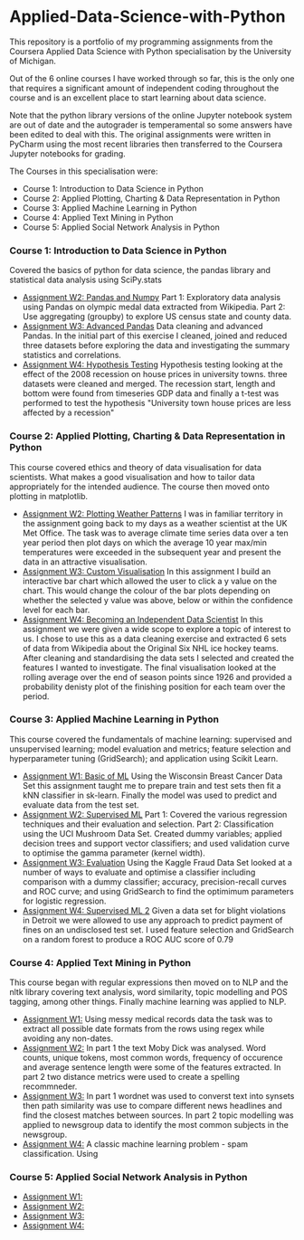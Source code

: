 # Applied-Data-Science-with-Python
This repository is a portfolio of my programming assignments from the Coursera Applied Data Science with Python specialisation by the University of Michigan.

Out of the 6 online courses I have worked through so far, this is the only one that requires a significant amount of independent coding throughout the course and is an excellent place to start learning about data science.

Note that the python library versions of the online Jupyter notebook system are out of date and the autograder is 
temperamental so some answers have been edited to deal with this. The original assignments were written in PyCharm using the most recent libraries then transferred to the Coursera Jupyter notebooks for grading. 

The Courses in this specialisation were:
* Course 1: Introduction to Data Science in Python
* Course 2: Applied Plotting, Charting & Data Representation in Python
* Course 3: Applied Machine Learning in Python
* Course 4: Applied Text Mining in Python
* Course 5: Applied Social Network Analysis in Python

### Course 1: Introduction to Data Science in Python
Covered the basics of python for data science, the pandas library and statistical data analysis using SciPy.stats
* [Assignment W2: Pandas and Numpy](./C1_W2_Assignment.ipynb) 
Part 1: Exploratory data analysis using Pandas on olympic medal data extracted from Wikipedia. Part 2: Use aggregating (groupby) to explore US census state and county data.
* [Assignment W3: Advanced Pandas](./C1_W3_Assignment.ipynb) 
Data cleaning and advanced Pandas. In the initial part of this exercise I cleaned, joined and reduced three datasets before exploring the data and investigating the summary statistics and correlations.
* [Assignment W4: Hypothesis Testing](./C1_W4_Assignment.ipynb) 
Hypothesis testing looking at the effect of the 2008 recession on house prices in university towns. three datasets were cleaned and merged. The recession start, length and bottom were found from timeseries GDP data and finally a t-test was performed to test the hypothesis "University town house prices are less affected by a recession"

### Course 2: Applied Plotting, Charting & Data Representation in Python
This course covered ethics and theory of data visualisation for data scientists. What makes a good visualisation and how to tailor data appropriately for the intended audience. The course then moved onto plotting in matplotlib.
* [Assignment W2: Plotting Weather Patterns](./C2_W2_Assignment.ipynb) 
I was in familiar territory in the assignment going back to my days as a weather scientist at the UK Met Office. The task was to average climate time series data over a ten year period then plot days on which the average 10 year max/min temperatures were exceeded in the subsequent year and present the data in an attractive visualisation.
* [Assignment W3: Custom Visualisation](./C2_W3_Assignment.ipynb) 
In this assignment I build an interactive bar chart which allowed the user to click a y value on the chart. This would change the colour of the bar plots depending on whether the selected y value was above, below or within the confidence level for each bar. 
* [Assignment W4: Becoming an Independent Data Scientist](./C2_W4_Assignment.ipynb) 
In this assignment we were given a wide scope to explore a topic of interest to us. I chose to use this as a data cleaning exercise and extracted 6 sets of data from Wikipedia about the Original Six NHL ice hockey teams. After cleaning and standardising the data sets I selected and created the features I wanted to investigate. The final visualisation looked at the rolling average over the end of season points since 1926 and provided a probability denisty plot of the finishing position for each team over the period.


### Course 3: Applied Machine Learning in Python
This course covered the fundamentals of machine learning: supervised and unsupervised learning; model evaluation and metrics; feature selection and hyperparameter tuning (GridSearch); and application using Scikit Learn.
* [Assignment W1: Basic of ML](./C3_W1_Assignment.ipynb) 
Using the Wisconsin Breast Cancer Data Set this assignment taught me to prepare train and test sets then fit a kNN classifier in sk-learn. Finally the model was used to predict and evaluate data from the test set. 
* [Assignment W2: Supervised ML](./C3_W2_Assignment.ipynb) 
Part 1: Covered the various regression techniques and their evaluation and selection. Part 2: Classification using the UCI Mushroom Data Set. Created dummy variables; applied decision trees and support vector classifiers; and used validation curve to optimise the gamma parameter (kernel width).
* [Assignment W3: Evaluation](./C3_W3_Assignment.ipynb)
Using the Kaggle Fraud Data Set looked at a number of ways to evaluate and optimise a classifier including comparison with a dummy classifier; accuracy, precision-recall curves and ROC curve; and using GridSearch to find the optimimum parameters for logistic regression. 
* [Assignment W4: Supervised ML 2](./C3_W4_Assignment.ipynb)
Given a data set for blight violations in Detroit we were allowed to use any approach to predict payment of fines on an undisclosed test set. I used feature selection and GridSearch on a random forest to produce a ROC AUC score of 0.79

### Course 4: Applied Text Mining in Python
This course began with regular expressions then moved on to NLP and the nltk library covering text analysis, word similarity, topic modelling and POS tagging, among other things. Finally machine learning was applied to NLP.
* [Assignment W1:](./C4_W1_Assignment.ipynb)
Using messy medical records data the task was to extract all possible date formats from the rows using regex while avoiding any non-dates.   
* [Assignment W2:](./C4_W2_Assignment.ipynb)
In part 1 the text Moby Dick was analysed. Word counts, unique tokens, most common words, frequency of occurence and average sentence length were some of the features extracted. In part 2 two distance metrics were used to create a spelling recommneder.
* [Assignment W3:](./C4_W3_Assignment.ipynb)
In part 1 wordnet was used to converst text into synsets then path similarity was use to compare different news headlines and find the closest matches between sources. In part 2 topic modelling was applied to newsgroup data to identify the most common subjects in the newsgroup. 
* [Assignment W4:](./C4_W4_Assignment.ipynb)
A classic machine learning problem - spam classification. Using 

### Course 5: Applied Social Network Analysis in Python
* [Assignment W1:](./C5_W1_Assignment.ipynb)
* [Assignment W2:](./C5_W2_Assignment.ipynb)
* [Assignment W3:](./C5_W3_Assignment.ipynb)
* [Assignment W4:](./C5_W4_Assignment.ipynb)
